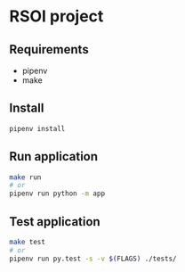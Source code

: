 # RSOI project

## Requirements
 
 - pipenv
 - make

## Install
```bash
pipenv install
```

## Run application
```bash
make run
# or
pipenv run python -m app
```

## Test application
```bash
make test
# or
pipenv run py.test -s -v $(FLAGS) ./tests/
```